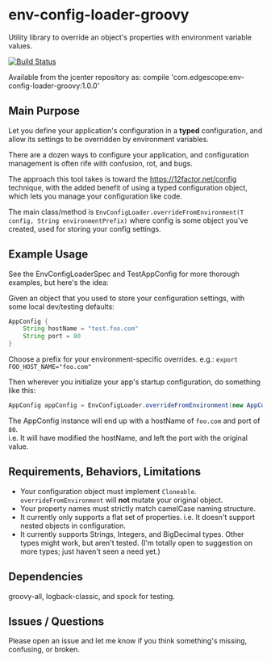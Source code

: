 # env-config-loader-groovy

Utility library to override an object's properties with environment variable values.  

[![Build Status](https://travis-ci.org/dtanner/env-config-loader-groovy.svg?branch=master)](https://travis-ci.org/dtanner/env-config-loader-groovy)

Available from the jcenter repository as: compile 'com.edgescope:env-config-loader-groovy:1.0.0'

## Main Purpose
Let you define your application's configuration in a **typed** configuration, 
and allow its settings to be overridden by environment variables.

There are a dozen ways to configure your application, and configuration management is often rife with confusion, rot, and bugs.  

The approach this tool takes is toward the https://12factor.net/config
technique, with the added benefit of using a typed configuration object, which lets you manage your configuration like code. 

The main class/method is `EnvConfigLoader.overrideFromEnvironment(T config, String environmentPrefix)`
where config is some object you've created, used for storing your config settings. 

## Example Usage
See the EnvConfigLoaderSpec and TestAppConfig for more thorough examples, but here's the idea:

Given an object that you used to store your configuration settings, with some local dev/testing defaults:
```groovy
AppConfig {
    String hostName = "test.foo.com"
    String port = 80
}
```

Choose a prefix for your environment-specific overrides.  e.g.: 
`export FOO_HOST_NAME="foo.com"`

Then wherever you initialize your app's startup configuration, do something like this:
```groovy
AppConfig appConfig = EnvConfigLoader.overrideFromEnvironment(new AppConfig(), "FOO") 
```

The AppConfig instance will end up with a hostName of `foo.com` and port of `80`.  
i.e. It will have modified the hostName, and left the port with the original value.

## Requirements, Behaviors, Limitations
- Your configuration object must implement `Cloneable`. `overrideFromEnvironment` will **not** mutate your original object.
- Your property names must strictly match camelCase naming structure.
- It currently only supports a flat set of properties. i.e. It doesn't support nested objects in configuration.  
- It currently supports Strings, Integers, and BigDecimal types.  Other types might work, but aren't tested.  (I'm totally open to suggestion on more types; just haven't seen a need yet.)  

## Dependencies
groovy-all, logback-classic, and spock for testing. 

## Issues / Questions
Please open an issue and let me know if you think something's missing, confusing, or broken.   


